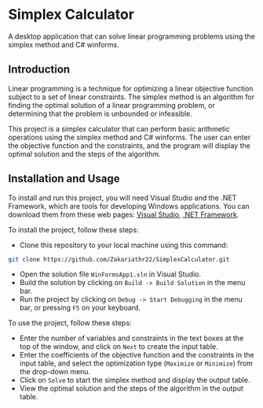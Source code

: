 # Simplex Calculator

A desktop application that can solve linear programming problems using the simplex method and C# winforms.

## Introduction

Linear programming is a technique for optimizing a linear objective function subject to a set of linear constraints. The simplex method is an algorithm for finding the optimal solution of a linear programming problem, or determining that the problem is unbounded or infeasible.

This project is a simplex calculator that can perform basic arithmetic operations using the simplex method and C# winforms. The user can enter the objective function and the constraints, and the program will display the optimal solution and the steps of the algorithm.

## Installation and Usage

To install and run this project, you will need Visual Studio and the .NET Framework, which are tools for developing Windows applications. You can download them from these web pages: [Visual Studio](https://visualstudio.microsoft.com/), [.NET Framework](https://dotnet.microsoft.com/en-us/).

To install the project, follow these steps:

- Clone this repository to your local machine using this command:

```bash
git clone https://github.com/Zakariathr22/SimplexCalculator.git
```

- Open the solution file `WinFormsApp1.sln` in Visual Studio.
- Build the solution by clicking on `Build -> Build Solution` in the menu bar.
- Run the project by clicking on `Debug -> Start Debugging` in the menu bar, or pressing `F5` on your keyboard.

To use the project, follow these steps:

- Enter the number of variables and constraints in the text boxes at the top of the window, and click on `Next` to create the input table.
- Enter the coefficients of the objective function and the constraints in the input table, and select the optimization type (`Maximize` or `Minimize`) from the drop-down menu.
- Click on `Solve` to start the simplex method and display the output table.
- View the optimal solution and the steps of the algorithm in the output table.
